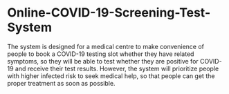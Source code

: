 # Online-COVID-19-Screening-Test-System
The system is designed for a medical centre to make convenience of people to book a COVID-19 testing slot whether they have related symptoms, so they will be able to test whether they are positive for COVID-19 and receive their test results. However, the system will prioritize people with higher infected risk to seek medical help, so that people can get the proper treatment as soon as possible.
